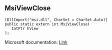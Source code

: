 ## MsiViewClose

```
[DllImport("msi.dll", CharSet = CharSet.Auto)]
public static extern int MsiViewClose(
   IntPtr hView
);
```

Microsoft documentation: [Link](https://learn.microsoft.com/en-us/windows/win32/api/msiquery/nf-msiquery-msiviewclose)

